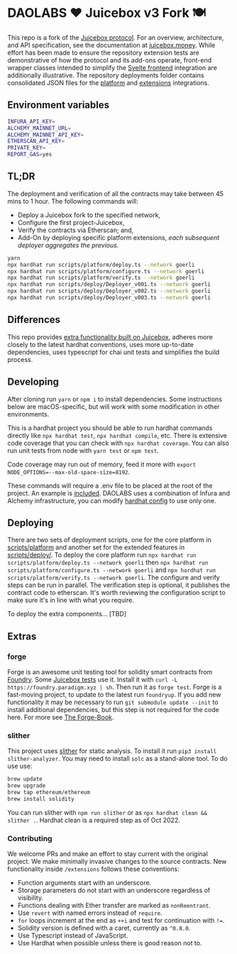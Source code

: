 # DAOLABS ❤️ Juicebox v3 Fork 🍽️

This repo is a fork of the [Juicebox protocol](https://github.com/jbx-protocol/juice-contracts-v3). For an overview, architecture, and API specification, see the documentation at [juicebox.money](https://info.juicebox.money/dev/). While effort has been made to ensure the repository extension tests are demonstrative of how the protocol and its add-ons operate, front-end wrapper classes intended to simplify the [Svelte frontend](https://github.com/tankbottoms/juice-interface-svelte/tree/feature/contracts/src/utils/web3) integration are additionally illustrative. The repository deployments folder contains consolidated JSON files for the [platform](deployments/goerli/platform.json) and [extensions](deployments/goerli/extensions.json) integrations.

## Environment variables

```bash
INFURA_API_KEY=
ALCHEMY_MAINNET_URL=
ALCHEMY_MAINNET_API_KEY=
ETHERSCAN_API_KEY=
PRIVATE_KEY=
REPORT_GAS=yes
```

## TL;DR

The deployment and verification of all the contracts may take between 45 mins to 1 hour. The following commands will:

- Deploy a Juicebox fork to the specified network,
- Configure the first project-Juicebox,
- Verify the contracts via Etherscan; and,
- Add-On by deploying specific platform extensions, _each subsequent deployer aggregates the previous._

```bash
yarn
npx hardhat run scripts/platform/deploy.ts --network goerli
npx hardhat run scripts/platform/configure.ts --network goerli
npx hardhat run scripts/platform/verify.ts --network goerli
npx hardhat run scripts/deploy/Deployer_v001.ts --network goerli
npx hardhat run scripts/deploy/Deployer_v002.ts --network goerli
npx hardhat run scripts/deploy/Deployer_v003.ts --network goerli
```

## Differences

This repo provides [extra functionality built on Juicebox](./contracts/extensions/), adheres more closely to the latest hardhat conventions, uses more up-to-date dependencies, uses typescript for chai unit tests and simplifies the build process.

## Developing

After cloning run `yarn` or `npm i` to install dependencies. Some instructions below are macOS-specific, but will work with some modification in other environments.

This is a hardhat project you should be able to run hardhat commands directly like `npx hardhat test`, `npx hardhat compile`, etc. There is extensive code coverage that you can check with `npx hardhat coverage`. You can also run unit tests from node with `yarn test` or `npm test`.

Code coverage may run out of memory, feed it more with `export NODE_OPTIONS=--max-old-space-size=8192`.

These commands will require a .env file to be placed at the root of the project. An example is [included](./.example.env). DAOLABS uses a combination of Infura and Alchemy infrastructure, you can modify [hardhat config](./hardhat.config.ts) to use only one.

## Deploying

There are two sets of deployment scripts, one for the core platform in [scripts/platform](./scripts/platform/) and another set for the extended features in [scripts/deploy/](./scripts/deploy/). To deploy the core platform run `npx hardhat run scripts/platform/deploy.ts --network goerli` then `npx hardhat run scripts/platform/configure.ts --network goerli` and `npx hardhat run scripts/platform/verify.ts --network goerli`. The configure and verify steps can be run in parallel. The verification step is optional, it publishes the contract code to etherscan. It's worth reviewing the configuration script to make sure it's in line with what you require.

To deploy the extra components... \[TBD\]

## Extras

### forge

Forge is an awesome unit testing tool for solidity smart contracts from [Foundry](https://github.com/gakonst/foundry). Some [Juicebox tests](./contracts/system_tests/) use it. Install it with `curl -L https://foundry.paradigm.xyz | sh`. Then run it as `forge test`. Forge is a fast-moving project, to update to the latest run `foundryup`. If you add new functionality it may be necessary to run `git submodule update --init` to install additional dependencies, but this step is not required for the code here. For more see [The Forge-Book](https://onbjerg.github.io/foundry-book/forge).

### slither

This project uses [slither](https://github.com/crytic/slither) for static analysis. To install it run `pip3 install slither-analyzer`. You may need to install `solc` as a stand-alone tool. To do use use:

```bash
brew update
brew upgrade
brew tap ethereum/ethereum
brew install solidity
```

You can run slither with `npm run slither` or as `npx hardhat clean && slither .`. Hardhat clean is a required step as of Oct 2022.

### Contributing

We welcome PRs and make an effort to stay current with the original project. We make minimally invasive changes to the source contracts. New functionality inside `/extensions` follows these conventions:

- Function arguments start with an underscore.
- Storage parameters do not start with an underscore regardless of visibility.
- Functions dealing with Ether transfer are marked as `nonReentrant`.
- Use `revert` with named errors instead of `require`.
- `for` loops increment at the end as `++i` and test for continuation with `!=`.
- Solidity version is defined with a caret, currently as `^0.8.0`.
- Use Typescript instead of JavaScript.
- Use Hardhat when possible unless there is good reason not to.
